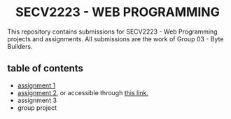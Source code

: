 <h1 align="center">
  SECV2223 - WEB PROGRAMMING
</h1>

<p>This repository contains submissions for SECV2223 - Web Programming projects and assignments. All submissions are the work of Group 03 - Byte Builders.</p>

<h2>table of contents</h2>
<ul>
  <li><a href="https://github.com/Phavanee/SECV2223---WEB-PROGRAMMING/blob/main/submission%20a01.pdf">assignment 1</a></li>
  <li><a href="https://github.com/Phavanee/SECV2223---WEB-PROGRAMMING/tree/main/assignment%202">assignment 2</a>, or accessible through <a href="phavanee.github.io/">this link.</a></li>
  <li>assignment 3</li>
  <li>group project</li>
</ul>

<!-- <img src="https://media.licdn.com/dms/image/v2/D5612AQE8CnLA3JYugQ/article-cover_image-shrink_720_1280/article-cover_image-shrink_720_1280/0/1721169884883?e=2147483647&v=beta&t=xbqKctcyC6Ewq7tAfl2sDZBChDtiZpOValLkP_n_4PQ" height="200"/> -->
